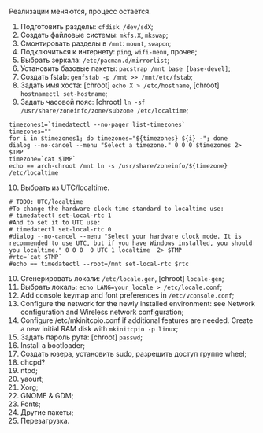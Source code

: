 Реализации меняются, процесс остаётся.

1. Подготовить разделы: `cfdisk /dev/sdX`;
2. Создать файловые системы: `mkfs.X`, `mkswap`;
3. Смонтировать разделы в `/mnt`: `mount`, `swapon`;
4. Подключиться к интернету: `ping`, `wifi-menu`, прочее;
5. Выбрать зеркала: `/etc/pacman.d/mirrorlist`;
6. Установить базовые пакеты: `pacstrap /mnt base [base-devel]`;
7. Создать fstab: `genfstab -p /mnt >> /mnt/etc/fstab`;
8. Задать имя хоста: [chroot] `echo X > /etc/hostname`, [chroot] `hostnamectl set-hostname`;
9. Задать часовой пояс: [chroot] `ln -sf /usr/share/zoneinfo/zone/subzone /etc/localtime`;
```
timezones1=`timedatectl --no-pager list-timezones`
timezones=""
for i in $timezones1; do timezones="${timezones} ${i} -"; done
dialog --no-cancel --menu "Select a timezone." 0 0 0 $timezones 2> $TMP
timezone=`cat $TMP`
echo == arch-chroot /mnt ln -s /usr/share/zoneinfo/${timezone} /etc/localtime
```
10. Выбрать из UTC/localtime.
```
# TODO: UTC/localtime
#To change the hardware clock time standard to localtime use:
# timedatectl set-local-rtc 1
#And to set it to UTC use:
# timedatectl set-local-rtc 0
#dialog --no-cancel --menu "Select your hardware clock mode. It is recommended to use UTC, but if you have Windows installed, you should you localtime." 0 0 0  0 UTC 1 localtime  2> $TMP
#rtc=`cat $TMP`
#echo == timedatectl --root=/mnt set-local-rtc $rtc
```
10. Сгенерировать локали: `/etc/locale.gen`, [chroot] `locale-gen`;
11. Выбрать локаль: `echo LANG=your_locale > /etc/locale.conf`;
12. Add console keymap and font preferences in `/etc/vconsole.conf`;
13. Configure the network for the newly installed environment: see Network configuration and Wireless network configuration;
14. Configure /etc/mkinitcpio.conf if additional features are needed. Create a new initial RAM disk with `mkinitcpio -p linux`;
15. Задать пароль рута: [chroot] `passwd`;
16. Install a bootloader;
17. Создать юзера, установить sudo, разрешить доступ группе wheel;
18. dhcpd?
19. ntpd;
20. yaourt;
21. Xorg;
22. GNOME & GDM;
23. Fonts;
24. Другие пакеты;
25. Перезагрузка.
